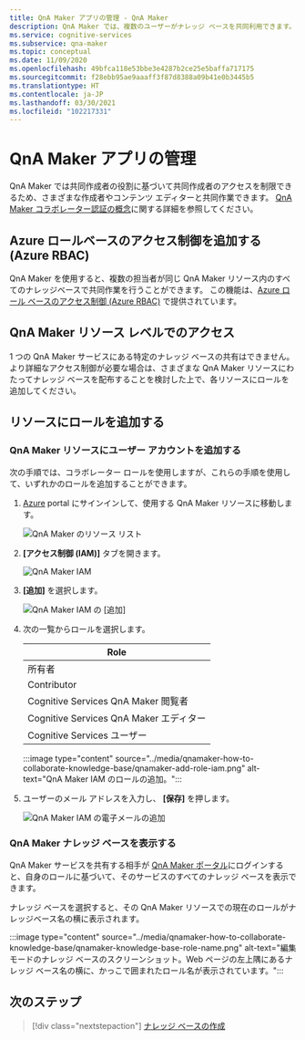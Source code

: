 ```yaml
---
title: QnA Maker アプリの管理 - QnA Maker
description: QnA Maker では、複数のユーザーがナレッジ ベースを共同利用できます。 QnA Maker には、アクティブ ラーニングを使用してナレッジ ベースの質を向上させる機能があります。 既存の質問の削除や変更は行わずに、レビュー、承認、却下できます。
ms.service: cognitive-services
ms.subservice: qna-maker
ms.topic: conceptual
ms.date: 11/09/2020
ms.openlocfilehash: 49bfca118e53bbe3e4287b2ce25e5baffa717175
ms.sourcegitcommit: f28ebb95ae9aaaff3f87d8388a09b41e0b3445b5
ms.translationtype: HT
ms.contentlocale: ja-JP
ms.lasthandoff: 03/30/2021
ms.locfileid: "102217331"
---
```

# <a name="manage-qna-maker-app"></a>QnA Maker アプリの管理

QnA Maker では共同作成者の役割に基づいて共同作成者のアクセスを制限できるため、さまざまな作成者やコンテンツ エディターと共同作業できます。
[QnA Maker コラボレーター認証の概念](../Concepts/role-based-access-control.md)に関する詳細を参照してください。

## <a name="add-azure-role-based-access-control-azure-rbac"></a>Azure ロールベースのアクセス制御を追加する (Azure RBAC)

QnA Maker を使用すると、複数の担当者が同じ QnA Maker リソース内のすべてのナレッジベースで共同作業を行うことができます。 この機能は、[Azure ロール ベースのアクセス制御 (Azure RBAC)](../../../role-based-access-control/role-assignments-portal.md) で提供されています。

## <a name="access-at-the-qna-maker-resource-level"></a>QnA Maker リソース レベルでのアクセス

1 つの QnA Maker サービスにある特定のナレッジ ベースの共有はできません。 より詳細なアクセス制御が必要な場合は、さまざまな QnA Maker リソースにわたってナレッジ ベースを配布することを検討した上で、各リソースにロールを追加してください。

## <a name="add-a-role-to-a-resource"></a>リソースにロールを追加する

### <a name="add-a-user-account-to-the-qna-maker-resource"></a>QnA Maker リソースにユーザー アカウントを追加する

次の手順では、コラボレーター ロールを使用しますが、これらの手順を使用して、いずれかのロールを追加することができます。

1. [Azure](https://portal.azure.com/) portal にサインインして、使用する QnA Maker リソースに移動します。

    ![QnA Maker のリソース リスト](../media/qnamaker-how-to-collaborate-knowledge-base/qnamaker-resource-list.png)

1. **[アクセス制御 (IAM)]** タブを開きます。

    ![QnA Maker IAM](../media/qnamaker-how-to-collaborate-knowledge-base/qnamaker-iam.png)

1. **[追加]** を選択します。

    ![QnA Maker IAM の [追加]](../media/qnamaker-how-to-collaborate-knowledge-base/qnamaker-iam-add.png)

1. 次の一覧からロールを選択します。

    |Role|
    |--|
    |所有者|
    |Contributor|
    |Cognitive Services QnA Maker 閲覧者|
    |Cognitive Services QnA Maker エディター|
    |Cognitive Services ユーザー|

    :::image type="content" source="../media/qnamaker-how-to-collaborate-knowledge-base/qnamaker-add-role-iam.png" alt-text="QnA Maker IAM のロールの追加。":::

1. ユーザーのメール アドレスを入力し、 **[保存]** を押します。

    ![QnA Maker IAM の電子メールの追加](../media/qnamaker-how-to-collaborate-knowledge-base/qnamaker-iam-add-email.png)

### <a name="view-qna-maker-knowledge-bases"></a>QnA Maker ナレッジ ベースを表示する

QnA Maker サービスを共有する相手が [QnA Maker ポータル](https://qnamaker.ai)にログインすると、自身のロールに基づいて、そのサービスのすべてのナレッジ ベースを表示できます。

ナレッジ ベースを選択すると、その QnA Maker リソースでの現在のロールがナレッジベース名の横に表示されます。

:::image type="content" source="../media/qnamaker-how-to-collaborate-knowledge-base/qnamaker-knowledge-base-role-name.png" alt-text="編集モードのナレッジ ベースのスクリーンショット。Web ページの左上隅にあるナレッジ ベース名の横に、かっこで囲まれたロール名が表示されています。":::

## <a name="next-steps"></a>次のステップ

> [!div class="nextstepaction"]
> [ナレッジ ベースの作成](./manage-knowledge-bases.md)
